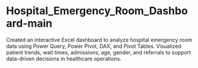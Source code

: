 # Hospital_Emergency_Room_Dashboard-main
Created an interactive Excel dashboard to analyze hospital emergency room data using Power Query, Power Pivot, DAX, and Pivot Tables. Visualized patient trends, wait times, admissions, age, gender, and referrals to support data-driven decisions in healthcare operations.
